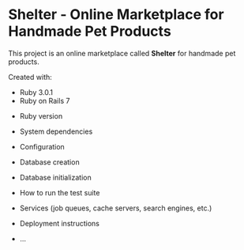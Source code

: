 # Shelter - Online Marketplace for Handmade Pet Products

This project is an online marketplace called **Shelter** for handmade pet products. 

Created with:
- Ruby 3.0.1
- Ruby on Rails 7


* Ruby version

* System dependencies

* Configuration

* Database creation

* Database initialization

* How to run the test suite

* Services (job queues, cache servers, search engines, etc.)

* Deployment instructions

* ...
